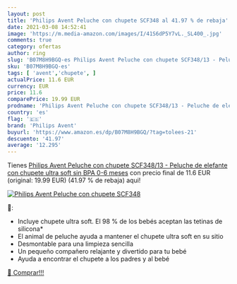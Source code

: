 ```yaml
---
layout: post
title: 'Philips Avent Peluche con chupete SCF348 al 41.97 % de rebaja'
date: 2021-03-08 14:52:41
image: 'https://m.media-amazon.com/images/I/41S6dP5Y7vL._SL400_.jpg'
comments: true
category: ofertas
author: ring
slug: 'B07M8H9BGQ-es Philips Avent Peluche con chupete SCF348/13 - Peluche de...'
sku: 'B07M8H9BGQ-es'
tags: [ 'avent','chupete', ]
actualPrice: 11.6 EUR
currency: EUR
price: 11.6
comparePrice: 19.99 EUR
prodname: 'Philips Avent Peluche con chupete SCF348/13 - Peluche de elefante con chupete ultra soft  sin BPA  0-6 meses'
country: 'es'
flag: '🇪🇸'
brand: 'Philips Avent'
buyurl: 'https://www.amazon.es/dp/B07M8H9BGQ/?tag=tolees-21'
descuento: '41.97'
average: '12.295'
---
```


Tienes [Philips Avent Peluche con chupete SCF348/13 - Peluche de elefante con chupete ultra soft  sin BPA  0-6 meses](https://www.amazon.es/dp/B07M8H9BGQ/?tag=tolees-21) con precio final de  11.6 EUR (original: 19.99 EUR) (41.97 %  de rebaja) aqui!

[![Philips Avent Peluche con chupete SCF348](https://m.media-amazon.com/images/I/41S6dP5Y7vL._SL400_.jpg)](https://www.amazon.es/dp/B07M8H9BGQ/?tag=tolees-21)

🔎:

- Incluye chupete ultra soft. El 98 % de los bebés aceptan las tetinas de silicona*
- El animal de peluche ayuda a mantener el chupete ultra soft en su sitio
- Desmontable para una limpieza sencilla
- Un pequeño compañero relajante y divertido para tu bebé
- Ayuda a encontrar el chupete a los padres y al bebé

[🛒 Comprar!!!](https://www.amazon.es/dp/B07M8H9BGQ/?tag=tolees-21)
